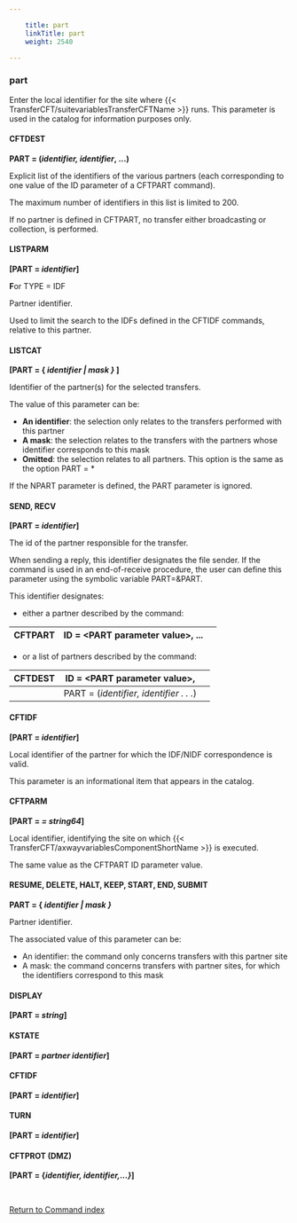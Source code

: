 ```yaml
---

    title: part
    linkTitle: part
    weight: 2540

---
```

<span id="part"></span>

### part

Enter the local identifier for the site where {{< TransferCFT/suitevariablesTransferCFTName  >}} runs. This
parameter is used in the catalog for information purposes only.

#### CFTDEST

**PART = (*identifier, identifier*,
...)**

Explicit list of the identifiers
of the various partners (each corresponding to one value of the ID parameter
of a CFTPART command).

The maximum number of identifiers in this list is limited to 200.

If no partner is defined in CFTPART, no transfer either broadcasting
or collection, is performed.

#### LISTPARM

**\[PART = *identifier*\]**

**F**or TYPE = IDF

Partner identifier.

Used to limit the search to the IDFs defined in the CFTIDF commands,
relative to this partner.

#### LISTCAT

**\[PART = { *identifier | mask }*
\]**

Identifier of the partner(s) for the selected transfers.

The value of this parameter can be:

- <span style="font-weight: bold;">****An identifier****</span>: the selection only relates
    to the transfers performed with this partner
- <span style="font-weight: bold;">****A mask****</span>: the selection relates to the
    transfers with the partners whose identifier corresponds to this mask
- <span style="font-weight: bold;">****Omitted****</span>: the selection relates to all
    partners. This option is the same as the option PART = \*

If the NPART parameter is defined, the PART parameter is ignored.

#### SEND, RECV

**\[PART = *identifier*\]**

**<span style="font-weight: normal;">The
id of the partner responsible for the transfer.</span>**

When sending a reply, this identifier designates
the file sender. If the command is used in an end-of-receive procedure,
the user can define this parameter using the symbolic variable PART=&PART.

This identifier designates:

- either a partner described by the command:
    
| CFTPART | ID = &lt;PART parameter value&gt;, ... |   |
| --- | --- | --- |


<!-- -->

- or a list of partners described by
    the command:
    
| CFTDEST | ID = &lt;PART parameter value&gt;, |   |
| --- | --- | --- |
|   | PART = (*identifier, identifier . . .*) |   |


#### CFTIDF

**\[PART = *identifier*\]**

**<span style="font-weight: normal;">Local
identifier of the partner for which the IDF/NIDF correspondence is valid.
</span>**

**<span style="font-weight: normal;">This
parameter is an informational item that appears in the catalog.</span>**

#### **<span style="font-weight: bold;">****C****</span>**<span style="font-weight: bold;">****FTPARM****</span>

**\[PART = *= *string64**\]**

**<span style="font-weight: normal;">Local
identifier, identifying the site on which {{< TransferCFT/axwayvariablesComponentShortName  >}} is executed.  </span>**

**<span style="font-weight: normal;">The
same value as the CFTPART ID parameter value.</span>**

#### RESUME, DELETE, HALT, KEEP, START, END, SUBMIT

**PART = { *identifier | mask }***

Partner identifier.

The associated value of this parameter can be:

- An
    identifier: the command only concerns transfers with this partner site
- A mask:
    the command concerns transfers with partner sites, for which the identifiers
    correspond to this mask

#### DISPLAY

**\[PART = <span style="font-style: italic;">**string**</span>\]**

#### KSTATE

**\[PART = <span style="font-style: italic;">**partner**</span> *identifier*\]**

#### CFTIDF

**\[PART = *identifier*\]**

#### TURN

**\[PART = *identifier*\]**

#### CFTPROT (DMZ)

**\[PART = {*identifier, identifier,...}*\]**

 

[Return to Command index](../../)
